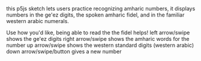 this p5js sketch lets users practice recognizing amharic numbers, it displays numbers in the ge'ez digits, the spoken amharic fidel, and in the familiar western arabic numerals.  

Use how you'd like, being able to read the the fidel helps!
  left arrow/swipe        shows the ge'ez digits
  right arrow/swipe       shows the amharic words for the number 
  up arrow/swipe          shows the western standard digits (western arabic)
  down arrow/swipe/button gives a new number
